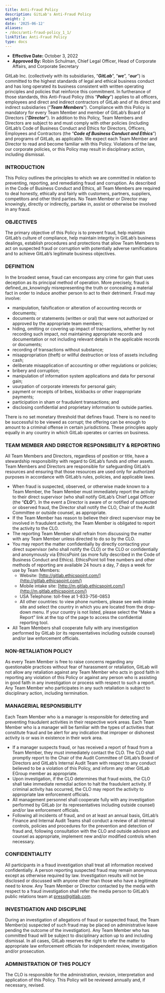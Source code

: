 ```yaml
---
title: Anti-Fraud Policy
description: GitLab's Anti-Fraud Policy
weight: 2
date: '2025-06-12'
aliases:
- /docs/anti-fraud-policy_1_1/
linkTitle: Anti-Fraud Policy
type: docs
---
```


- **Effective Date:** October 3, 2022
- **Approved By:** Robin Schulman, Chief Legal Officer, Head of Corporate Affairs, and Corporate Secretary

GitLab Inc. (collectively with its subsidiaries, “***GitLab***”, “***we***”, “***our***”) is committed to the highest standards of legal and ethical business conduct and has long operated its business consistent with written operating principles and policies that reinforce this commitment. In furtherance of those standards, this Anti-Fraud Policy (this “***Policy***”) applies to all officers, employees and direct and indirect contractors of GitLab and of its direct and indirect subsidiaries (“***Team Members***”). Compliance with this Policy is mandatory for every Team Member and member of GitLab’s Board of Directors (“***Director***”). In addition to this Policy, Team Members and Directors are subject to and must comply with other policies (including GitLab’s Code of Business Conduct and Ethics for Directors, Officers, Employees and Contractors (the “***Code of Business Conduct and Ethics***”) and programs of GitLab, as applicable. We expect each Team Member and Director to read and become familiar with this Policy. Violations of the law, our corporate policies, or this Policy may result in disciplinary action, including dismissal.

### INTRODUCTION

This Policy outlines the principles to which we are committed in relation to preventing, reporting, and remediating fraud and corruption. As described in the Code of Business Conduct and Ethics, all Team Members are required to deal honestly, ethically and fairly with customers, partners, suppliers, competitors and other third parties. No Team Member or Director may knowingly, directly or indirectly, partake in, assist or otherwise be involved in any fraud.

### OBJECTIVES

The primary objective of this Policy is to prevent fraud, help maintain GitLab’s culture of compliance, help maintain integrity in GitLab’s business dealings, establish procedures and protections that allow Team Members to act on suspected fraud or corruption with potentially adverse ramifications and to achieve GitLab’s legitimate business objectives.

### DEFINITION

In the broadest sense, fraud can encompass any crime for gain that uses deception as its principal method of operation. More precisely, fraud is defined_*as*_knowingly misrepresenting the truth or concealing a material fact in order to induce another person to act to their detriment. Fraud may involve:

- manipulation, falsification or alteration of accounting records or documents;
- documents or statements (written or oral) that were not authorized or approved by the appropriate team members;
- hiding, omitting or covering up impact of transactions, whether by not recording such impact, not maintaining appropriate records and documentation or not including relevant details in the applicable records or documents;
- recording of transactions without substance;
- misappropriation (theft) or willful destruction or loss of assets including cash;
- deliberate misapplication of accounting or other regulations or policies;
- bribery and corruption;
- manipulation of information system applications and data for personal gain;
- usurpation of corporate interests for personal gain;
- payment or receipts of bribes, kickbacks or other inappropriate payments;
- participation in sham or fraudulent transactions; and
- disclosing confidential and proprietary information to outside parties.

There is no set monetary threshold that defines fraud. There is no need to be successful to be viewed as corrupt; the offering can be enough to amount to a criminal offense in certain jurisdictions. These principles apply equally in any country in which GitLab operates or carries on business.

### TEAM MEMBER AND DIRECTOR RESPONSIBILITY & REPORTING

All Team Members and Directors, regardless of position or title, have a stewardship responsibility with regard to GitLab’s funds and other assets. Team Members and Directors are responsible for safeguarding GitLab’s resources and ensuring that those resources are used only for authorized purposes in accordance with GitLab’s rules, policies, and applicable laws.

- When fraud is suspected, observed, or otherwise made known to a Team Member, the Team Member must immediately report the activity to their direct supervisor (who shall notify GitLab’s Chief Legal Officer (the “***CLO***”). In the event a Director is aware of or notified of suspected or observed fraud, the Director shall notify the CLO, Chair of the Audit Committee or outside counsel, as appropriate.
- If the Team Member has reason to believe their direct supervisor may be involved in fraudulent activity, the Team Member is obligated to report the activity to the CLO.
- The reporting Team Member shall refrain from discussing the matter with any Team Member unless directed to do so by the CLO.
- You may report the matter confidentially by directly contacting your direct supervisor (who shall notify the CLO) or the CLO or confidentially and anonymously via EthicsPoint (as more fully described in the Code of Business Conduct and Ethics). EthicsPoint toll free numbers and other methods of reporting are available 24 hours a day, 7 days a week for use by Team Members:
  - Website: [http://gitlab.ethicspoint.com/](http://gitlab.ethicspoint.com/)
  - Mobile intake site: [http://m.gitlab.ethicspoint.com/](http://m.gitlab.ethicspoint.com/)
  - USA Telephone: toll-free at 1-833-756-0853
  - All other countries: to view phone numbers, please see web intake site and select the country in which you are located from the drop-down menu. If your country is not listed, please select the “Make a Report” link at the top of the page to access the confidential reporting tool.
- All Team Members shall cooperate fully with any investigation performed by GitLab (or its representatives including outside counsel) and/or law enforcement officials.

### NON-RETALIATION POLICY

As every Team Member is free to raise concerns regarding any questionable practices without fear of harassment or retaliation, GitLab will not allow any retaliation against any Team Member who acts in good faith in reporting any violation of this Policy or against any person who is assisting in good faith in any investigation or process with respect to such a report. Any Team Member who participates in any such retaliation is subject to disciplinary action, including termination.

### MANAGERIAL RESPONSIBILITY

Each Team Member who is a manager is responsible for detecting and preventing fraudulent activities in their respective work areas. Each Team Member who is a manager will be familiar with the types of activities that constitute fraud and be alert for any indication that improper or dishonest activity is or was in existence in their work area.

- If a manager suspects fraud, or has received a report of fraud from a Team Member, they must immediately contact the CLO. The CLO shall promptly report to the Chair of the Audit Committee of GitLab’s Board of Directors and GitLab’s Internal Audit Team with respect to any conduct believed to be a violation of this Policy, and inform any other GitLab EGroup member as appropriate.
- Upon investigation, if the CLO determines that fraud exists, the CLO shall take immediate remedial action to halt the fraudulent activity. If criminal activity has occurred, the CLO may report the activity to appropriate law enforcement officials.
- All management personnel shall cooperate fully with any investigation performed by GitLab (or its representatives including outside counsel) and/or law enforcement officials.
- Following all incidents of fraud, and on at least an annual basis, GitLab’s Finance and Internal Audit Teams shall conduct a review of all internal controls, policies and procedures for the prevention and detection of fraud and, following consultation with the CLO and outside advisors and counsel as appropriate, implement new and/or modified controls when necessary.

### CONFIDENTIALITY

All participants in a fraud investigation shall treat all information received confidentially. A person reporting suspected fraud may remain anonymous except as otherwise required by law. Investigation results will not be disclosed or discussed with anyone other than those who have a legitimate need to know. Any Team Member or Director contacted by the media with respect to a fraud investigation shall refer the media person to GitLab’s public relations team at press@gitlab.com.

### INVESTIGATION AND DISCIPLINE

During an investigation of allegations of fraud or suspected fraud, the Team Member(s) suspected of such fraud may be placed on administrative leave pending the outcome of the investigation). Any Team Member who has committed fraud will be subject to disciplinary action up to and including dismissal. In all cases, GitLab reserves the right to refer the matter to appropriate law enforcement officials for independent review, investigation and/or prosecution.

### ADMINISTRATION OF THIS POLICY

The CLO is responsible for the administration, revision, interpretation and application of this Policy. This Policy will be reviewed annually and, if necessary, revised.
